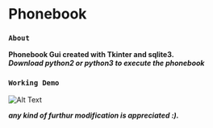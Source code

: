 # Phonebook

### `About`

**Phonebook Gui created with Tkinter and sqlite3.**</br>
**_Download python2 or python3 to execute the phonebook_**</br>

### `Working Demo`

![Alt Text](https://i.imgur.com/eYljtr7.gif)

**_any kind of furthur modification is appreciated :)._**

